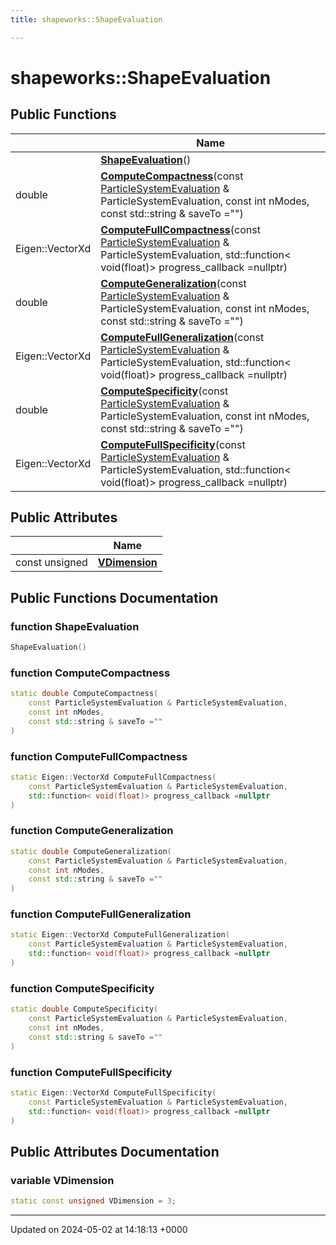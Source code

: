 ```yaml
---
title: shapeworks::ShapeEvaluation

---
```


# shapeworks::ShapeEvaluation





## Public Functions

|                | Name           |
| -------------- | -------------- |
| | **[ShapeEvaluation](../Classes/classshapeworks_1_1ShapeEvaluation.md#function-shapeevaluation)**() |
| double | **[ComputeCompactness](../Classes/classshapeworks_1_1ShapeEvaluation.md#function-computecompactness)**(const [ParticleSystemEvaluation](../Classes/classshapeworks_1_1ParticleSystemEvaluation.md) & ParticleSystemEvaluation, const int nModes, const std::string & saveTo ="") |
| Eigen::VectorXd | **[ComputeFullCompactness](../Classes/classshapeworks_1_1ShapeEvaluation.md#function-computefullcompactness)**(const [ParticleSystemEvaluation](../Classes/classshapeworks_1_1ParticleSystemEvaluation.md) & ParticleSystemEvaluation, std::function< void(float)> progress_callback =nullptr) |
| double | **[ComputeGeneralization](../Classes/classshapeworks_1_1ShapeEvaluation.md#function-computegeneralization)**(const [ParticleSystemEvaluation](../Classes/classshapeworks_1_1ParticleSystemEvaluation.md) & ParticleSystemEvaluation, const int nModes, const std::string & saveTo ="") |
| Eigen::VectorXd | **[ComputeFullGeneralization](../Classes/classshapeworks_1_1ShapeEvaluation.md#function-computefullgeneralization)**(const [ParticleSystemEvaluation](../Classes/classshapeworks_1_1ParticleSystemEvaluation.md) & ParticleSystemEvaluation, std::function< void(float)> progress_callback =nullptr) |
| double | **[ComputeSpecificity](../Classes/classshapeworks_1_1ShapeEvaluation.md#function-computespecificity)**(const [ParticleSystemEvaluation](../Classes/classshapeworks_1_1ParticleSystemEvaluation.md) & ParticleSystemEvaluation, const int nModes, const std::string & saveTo ="") |
| Eigen::VectorXd | **[ComputeFullSpecificity](../Classes/classshapeworks_1_1ShapeEvaluation.md#function-computefullspecificity)**(const [ParticleSystemEvaluation](../Classes/classshapeworks_1_1ParticleSystemEvaluation.md) & ParticleSystemEvaluation, std::function< void(float)> progress_callback =nullptr) |

## Public Attributes

|                | Name           |
| -------------- | -------------- |
| const unsigned | **[VDimension](../Classes/classshapeworks_1_1ShapeEvaluation.md#variable-vdimension)**  |

## Public Functions Documentation

### function ShapeEvaluation

```cpp
ShapeEvaluation()
```


### function ComputeCompactness

```cpp
static double ComputeCompactness(
    const ParticleSystemEvaluation & ParticleSystemEvaluation,
    const int nModes,
    const std::string & saveTo =""
)
```


### function ComputeFullCompactness

```cpp
static Eigen::VectorXd ComputeFullCompactness(
    const ParticleSystemEvaluation & ParticleSystemEvaluation,
    std::function< void(float)> progress_callback =nullptr
)
```


### function ComputeGeneralization

```cpp
static double ComputeGeneralization(
    const ParticleSystemEvaluation & ParticleSystemEvaluation,
    const int nModes,
    const std::string & saveTo =""
)
```


### function ComputeFullGeneralization

```cpp
static Eigen::VectorXd ComputeFullGeneralization(
    const ParticleSystemEvaluation & ParticleSystemEvaluation,
    std::function< void(float)> progress_callback =nullptr
)
```


### function ComputeSpecificity

```cpp
static double ComputeSpecificity(
    const ParticleSystemEvaluation & ParticleSystemEvaluation,
    const int nModes,
    const std::string & saveTo =""
)
```


### function ComputeFullSpecificity

```cpp
static Eigen::VectorXd ComputeFullSpecificity(
    const ParticleSystemEvaluation & ParticleSystemEvaluation,
    std::function< void(float)> progress_callback =nullptr
)
```


## Public Attributes Documentation

### variable VDimension

```cpp
static const unsigned VDimension = 3;
```


-------------------------------

Updated on 2024-05-02 at 14:18:13 +0000